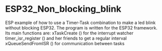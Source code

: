 # ESP32_Non_blocking_blink
ESP example of how to use a Timer-Task combination to make a led blink without blocking ESP32.
The program is written for the ESP32 framework. Its main functions are:
xTaskCreate () for the interrupt watcher
timer_isr_register () and her friends to get a regular interval
xQueueSendFromISR () for communication between tasks
